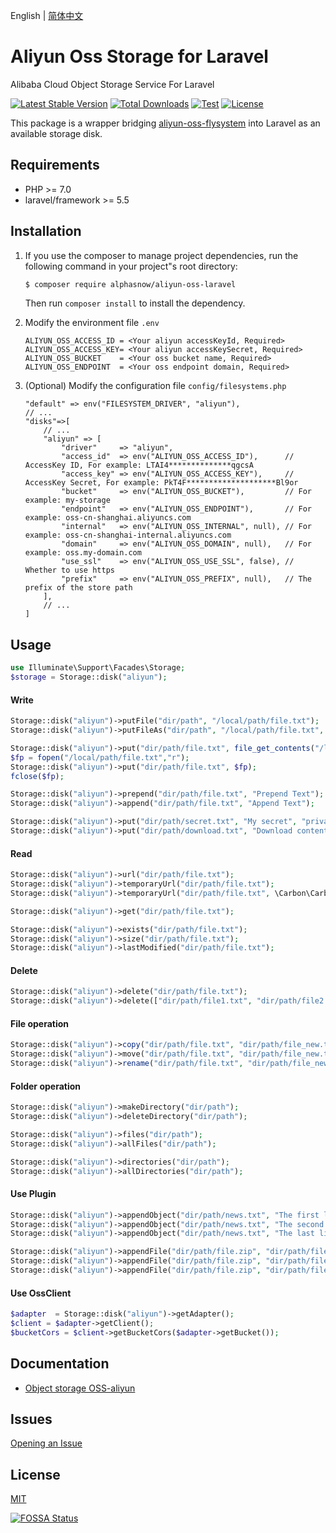 English | [简体中文](README-CN.md)  

# Aliyun Oss Storage for Laravel
Alibaba Cloud Object Storage Service For Laravel

[![Latest Stable Version](https://poser.pugx.org/alphasnow/aliyun-oss-laravel/v/stable)](https://packagist.org/packages/alphasnow/aliyun-oss-laravel)
[![Total Downloads](https://poser.pugx.org/alphasnow/aliyun-oss-laravel/downloads)](https://packagist.org/packages/alphasnow/aliyun-oss-laravel)
[![Test](https://github.com/alphasnow/aliyun-oss-laravel/actions/workflows/test.yml/badge.svg?branch=3.x)](https://github.com/alphasnow/aliyun-oss-laravel/actions/workflows/test.yml)
[![License](https://poser.pugx.org/alphasnow/aliyun-oss-laravel/license)](https://packagist.org/packages/alphasnow/aliyun-oss-laravel)

This package is a wrapper bridging [aliyun-oss-flysystem](https://github.com/alphasnow/aliyun-oss-flysystem) into Laravel as an available storage disk.

## Requirements
- PHP >= 7.0
- laravel/framework >= 5.5

## Installation
1. If you use the composer to manage project dependencies, run the following command in your project"s root directory:
    ```bash
    $ composer require alphasnow/aliyun-oss-laravel
    ```
    Then run `composer install` to install the dependency.

2. Modify the environment file `.env`
    ```
    ALIYUN_OSS_ACCESS_ID = <Your aliyun accessKeyId, Required>
    ALIYUN_OSS_ACCESS_KEY= <Your aliyun accessKeySecret, Required>
    ALIYUN_OSS_BUCKET    = <Your oss bucket name, Required>
    ALIYUN_OSS_ENDPOINT  = <Your oss endpoint domain, Required>
    ```

3. (Optional) Modify the configuration file `config/filesystems.php`
    ```
    "default" => env("FILESYSTEM_DRIVER", "aliyun"),
    // ...
    "disks"=>[
        // ...
        "aliyun" => [
            "driver"     => "aliyun",
            "access_id"  => env("ALIYUN_OSS_ACCESS_ID"),      // AccessKey ID, For example: LTAI4**************qgcsA
            "access_key" => env("ALIYUN_OSS_ACCESS_KEY"),     // AccessKey Secret, For example: PkT4F********************Bl9or
            "bucket"     => env("ALIYUN_OSS_BUCKET"),         // For example: my-storage
            "endpoint"   => env("ALIYUN_OSS_ENDPOINT"),       // For example: oss-cn-shanghai.aliyuncs.com
            "internal"   => env("ALIYUN_OSS_INTERNAL", null), // For example: oss-cn-shanghai-internal.aliyuncs.com
            "domain"     => env("ALIYUN_OSS_DOMAIN", null),   // For example: oss.my-domain.com
            "use_ssl"    => env("ALIYUN_OSS_USE_SSL", false), // Whether to use https
            "prefix"     => env("ALIYUN_OSS_PREFIX", null),   // The prefix of the store path
        ],
        // ...
    ]
    ```

## Usage
```php
use Illuminate\Support\Facades\Storage;
$storage = Storage::disk("aliyun");
```
#### Write
```php
Storage::disk("aliyun")->putFile("dir/path", "/local/path/file.txt");
Storage::disk("aliyun")->putFileAs("dir/path", "/local/path/file.txt", "file.txt");

Storage::disk("aliyun")->put("dir/path/file.txt", file_get_contents("/local/path/file.txt"));
$fp = fopen("/local/path/file.txt","r");
Storage::disk("aliyun")->put("dir/path/file.txt", $fp);
fclose($fp);

Storage::disk("aliyun")->prepend("dir/path/file.txt", "Prepend Text"); 
Storage::disk("aliyun")->append("dir/path/file.txt", "Append Text");

Storage::disk("aliyun")->put("dir/path/secret.txt", "My secret", "private");
Storage::disk("aliyun")->put("dir/path/download.txt", "Download content", ["headers" => ["Content-Disposition" => "attachment;download.txt"]]);
```

#### Read
```php
Storage::disk("aliyun")->url("dir/path/file.txt");
Storage::disk("aliyun")->temporaryUrl("dir/path/file.txt");
Storage::disk("aliyun")->temporaryUrl("dir/path/file.txt", \Carbon\Carbon::now()->addMinutes(30));

Storage::disk("aliyun")->get("dir/path/file.txt"); 

Storage::disk("aliyun")->exists("dir/path/file.txt"); 
Storage::disk("aliyun")->size("dir/path/file.txt"); 
Storage::disk("aliyun")->lastModified("dir/path/file.txt");
```

#### Delete
```php
Storage::disk("aliyun")->delete("dir/path/file.txt");
Storage::disk("aliyun")->delete(["dir/path/file1.txt", "dir/path/file2.txt"]);
```

#### File operation
```php
Storage::disk("aliyun")->copy("dir/path/file.txt", "dir/path/file_new.txt");
Storage::disk("aliyun")->move("dir/path/file.txt", "dir/path/file_new.txt");
Storage::disk("aliyun")->rename("dir/path/file.txt", "dir/path/file_new.txt");
```

#### Folder operation
```php
Storage::disk("aliyun")->makeDirectory("dir/path"); 
Storage::disk("aliyun")->deleteDirectory("dir/path");

Storage::disk("aliyun")->files("dir/path");
Storage::disk("aliyun")->allFiles("dir/path");

Storage::disk("aliyun")->directories("dir/path"); 
Storage::disk("aliyun")->allDirectories("dir/path"); 
```

#### Use Plugin
```php
Storage::disk("aliyun")->appendObject("dir/path/news.txt", "The first line paragraph.", 0);
Storage::disk("aliyun")->appendObject("dir/path/news.txt", "The second line paragraph.", 25);
Storage::disk("aliyun")->appendObject("dir/path/news.txt", "The last line paragraph.", 51);

Storage::disk("aliyun")->appendFile("dir/path/file.zip", "dir/path/file.zip.001", 0);
Storage::disk("aliyun")->appendFile("dir/path/file.zip", "dir/path/file.zip.002", 1000);
Storage::disk("aliyun")->appendFile("dir/path/file.zip", "dir/path/file.zip.003", 1000);
```

#### Use OssClient
```php
$adapter  = Storage::disk("aliyun")->getAdapter();
$client = $adapter->getClient();
$bucketCors = $client->getBucketCors($adapter->getBucket());
```

## Documentation
- [Object storage OSS-aliyun](https://www.alibabacloud.com/help/en/object-storage-service)

## Issues
[Opening an Issue](https://github.com/alphasnow/aliyun-oss-laravel/issues/new)

## License
[MIT](LICENSE)

[![FOSSA Status](https://app.fossa.com/api/projects/git%2Bgithub.com%2Falphasnow%2Faliyun-oss-laravel.svg?type=large)](https://app.fossa.com/projects/git%2Bgithub.com%2Falphasnow%2Faliyun-oss-laravel?ref=badge_large)